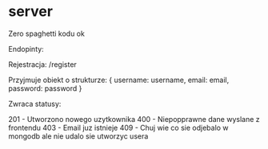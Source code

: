 # server
Zero spaghetti kodu ok

Endopinty:

Rejestracja:
  /register

Przyjmuje obiekt o strukturze:
{
  username: username,
  email: email, 
  password: password
}

Zwraca statusy:

201 - Utworzono nowego uzytkownika
400 - Niepopprawne dane wyslane z frontendu
403 - Email juz istnieje
409 - Chuj wie co sie odjebalo w mongodb ale nie udalo sie utworzyc usera


